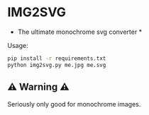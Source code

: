 # IMG2SVG
* The ultimate monochrome svg converter *

Usage:
```bash
pip install -r requirements.txt
python img2svg.py me.jpg me.svg
```

## ⚠ Warning ⚠

Seriously only good for monochrome images.
